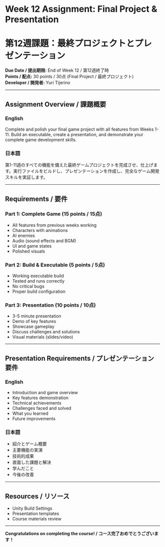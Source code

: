 # Week 12 Assignment: Final Project & Presentation
# 第12週課題：最終プロジェクトとプレゼンテーション

**Due Date / 提出期限:** End of Week 12 / 第12週終了時  
**Points / 配点:** 30 points / 30点 (Final Project / 最終プロジェクト)  
**Developer / 開発者:** Yuri Tijerino

---

## Assignment Overview / 課題概要

### English
Complete and polish your final game project with all features from Weeks 1-11. Build an executable, create a presentation, and demonstrate your complete game development skills.

### 日本語
第1-11週のすべての機能を備えた最終ゲームプロジェクトを完成させ、仕上げます。実行ファイルをビルドし、プレゼンテーションを作成し、完全なゲーム開発スキルを実証します。

---

## Requirements / 要件

### Part 1: Complete Game (15 points / 15点)
- All features from previous weeks working
- Characters with animations
- AI enemies
- Audio (sound effects and BGM)
- UI and game states
- Polished visuals

### Part 2: Build & Executable (5 points / 5点)
- Working executable build
- Tested and runs correctly
- No critical bugs
- Proper build configuration

### Part 3: Presentation (10 points / 10点)
- 3-5 minute presentation
- Demo of key features
- Showcase gameplay
- Discuss challenges and solutions
- Visual materials (slides/video)

---

## Presentation Requirements / プレゼンテーション要件

### English
- Introduction and game overview
- Key features demonstration
- Technical achievements
- Challenges faced and solved
- What you learned
- Future improvements

### 日本語
- 紹介とゲーム概要
- 主要機能の実演
- 技術的成果
- 直面した課題と解決
- 学んだこと
- 今後の改善

---

## Resources / リソース

- Unity Build Settings
- Presentation templates
- Course materials review

---

**Congratulations on completing the course! / コース完了おめでとうございます！**


